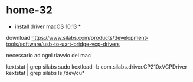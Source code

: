 # home-32 #

* install driver macOS 10.13 *

download            https://www.silabs.com/products/development-tools/software/usb-to-uart-bridge-vcp-drivers

necessario ad ogni riavvio del mac

kextstat | grep silabs
sudo kextload -b com.silabs.driver.CP210xVCPDriver
kextstat | grep silabs
ls /dev/cu*

